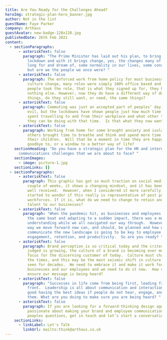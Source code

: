 ```yaml
---
title: Are You Ready for the Challenges Ahead?
heroImg: strategic-plan-hero_banner.jpg
author: Not in the list
guestName: Faye Parker
company: Arthaus
guestAvatar: new-badge-128x128.jpg
publishedDate: 26th Feb 2021
content:
  - sectionParagraphs:
      - asteriskText: false
        paragraph: "The Prime Minister has laid out his plan, to bring us out of
          lockdown and with it brings change, yes, the changes many of us now
          long for and dream of, some normality in our lives, some consistency,
          but are we the people we once were? "
      - asteriskText: false
        paragraph: The enforced work from home policy for most businesses is a total
          culture change, many roles were simply 100% office based and when
          people took the role, that is what they signed up for, they knew
          nothing else. However, now they do have a different way of doing
          things, do they still want, or need, the same things?
      - asteriskText: false
        paragraph: Commuting was just an accepted part of peoples’ day, a necessary
          evil, but the lockdowns have shown people just how much time they
          spent travelling to and from their workplace and what other things
          they can be doing with that time.  Is that what they now want?
      - asteriskText: false
        paragraph: Working from home for some brought anxiety and isolation, and for
          others brought time to breathe and think and spend more time with
          their children.  Will that be a moment in time they are happy to wave
          goodbye to, or a window to a better way of life?
    sectionHeading: "Do you have a strategic plan for the HR and internal
      communications challenges that we are about to face? "
    sectionImages:
      - image: picture-1.jpg
    sectionLinks: []
  - sectionParagraphs:
      - asteriskText: false
        paragraph: This graphic has got so much traction on social media in the last
          couple of weeks, it shows a changing mindset, and it has been very
          well received.  However, when I considered it more carefully, I
          started to wonder if this really is representative of post pandemic
          workforces. If it is, what do we need to change to retain and recruit
          talent to our businesses?
      - asteriskText: false
        paragraph: "When the pandemic hit, as businesses and employees we were all in
          the same boat and adapting to a sudden impact, there was a mutual
          understanding while we all navigated our way through.  However, the
          way we move forward now can, and should, be planned and how well we
          communicate the new landscape is going to be key to employee
          engagement, retention, and productivity.  So are you ready? "
      - asteriskText: false
        paragraph: Brand perception is so critical today and the criteria on which it is
          judged is growing, the culture of a brand is becoming ever more the
          focus for the discerning customer of today.  Culture must change with
          the times, and this may be the most seismic shift in culture we have
          seen for decades.  We need to embrace it and make it work for our
          businesses and our employees and we need to do it now.  How can we
          ensure our message is being heard?
      - asteriskText: false
        paragraph: "Successes in life come from being first, leading from the
          front.  Leadership is all about communication and interaction, it’s no
          good having the best ideas if people do not hear, engage, and embrace
          them. What are you doing to make sure you are being heard? "
      - asteriskText: false
        paragraph: If you are looking for a forward-thinking design agency, who are
          passionate about making your brand and employee communications answer
          peoples questions, get in touch and let’s start a conversation.
    sectionLinks:
      - linkLabel: Let's Talk
        linkUrl: mailto:think@arthaus.co.uk
---
```

